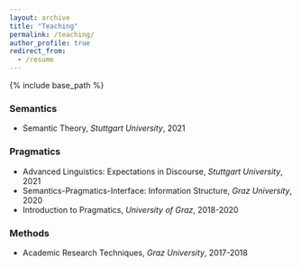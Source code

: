 ```yaml
---
layout: archive
title: "Teaching"
permalink: /teaching/
author_profile: true
redirect_from:
  - /resume
---
```


{% include base_path %}

### Semantics
* Semantic Theory, *Stuttgart University*, 2021 


### Pragmatics
* Advanced Linguistics: Expectations in Discourse, *Stuttgart University*, 2021  
* Semantics-Pragmatics-Interface: Information Structure, *Graz University*, 2020
* Introduction to Pragmatics, *University of Graz*, 2018-2020

### Methods
* Academic Research Techniques, *Graz University*, 2017-2018
